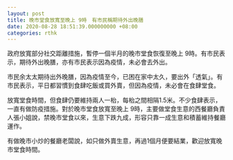 ```yaml
---
layout: post
title: 晚市堂食放寬至晚上 9時　有市民稱期待外出晚膳
date: 2020-08-28 18:51:39.000000000 +08:00
categories: rthk
---
```


政府放寬部分社交距離措施，暫停一個半月的晚市堂食恢復至晚上 9時。有市民表示，期待外出晚膳，亦有市民表示因為疫情，未必會去外出。

市民余太太期待出外晚膳，因為疫情至今，已困在家中太久，要出外「透氣」。有市民表示，平日都習慣到食肆吃飯或買外賣，但因為疫情，未必會在食肆堂食。

放寬堂食時間，但食肆仍要維持兩人一枱，每枱之間相隔1.5米。不少食肆表示，一直有做防疫措施。對於晚市堂食放寬至晚上 9時，主要做堂食生意的西餐廳負責人張小姐說，禁晚市堂食以來，生意下跌九成，形容只靠一成生意和積蓄維持餐廳運作。

有做晚市小炒的餐廳老闆說，如只做外賣生意，再過1個月便要結業，歡迎放寬晚市堂食時間。
